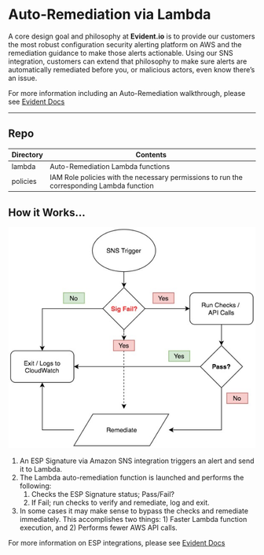 # Auto-Remediation via Lambda

A core design goal and philosophy at **Evident.io** is to provide our customers the most robust configuration security alerting platform on AWS and the remediation guidance to make those alerts actionable. Using our SNS integration, customers can extend that philosophy to make sure alerts are automatically remediated before you, or malicious actors, even know there’s an issue.

For more information including an Auto-Remediation walkthrough, please see [Evident Docs](http://docs.evident.io/#auto-remediation-via-lambda-walkthrough)

---

## Repo

Directory | Contents
--------- | ---------
lambda    | Auto-Remediation Lambda functions
policies  | IAM Role policies with the necessary permissions to run the corresponding Lambda function

## How it Works...

![Auto-Remediation Flow](../../autoremediate/images/remediate-flow.jpg)

1. An ESP Signature via Amazon SNS integration triggers an alert and send it to Lambda.
2. The Lambda auto-remediation function is launched and performs the following:
    1. Checks the ESP Signature status; Pass/Fail?
    2. If Fail; run checks to verify and remediate, log and exit.
3. In some cases it may make sense to bypass the checks and remediate immediately.  This accomplishes two things: 1) Faster Lambda function execution, and 2) Performs fewer AWS API calls.

For more information on ESP integrations, please see [Evident Docs](http://docs.evident.io/#integrations)
